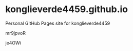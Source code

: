 # konglieverde4459.github.io
Personal GitHub Pages site for konglieverde4459


























mr9jpvoR

je4OWi
